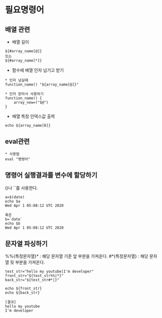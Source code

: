 # 필요명령어
## 배열 관련
* 배열 길이
```
${#array_name[@]}
또는
${#array_name[*]}
```
* 함수에 배열 인자 넘기고 받기
```
* 인자 넘길때
function_name() "${array_name[@]}"

* 인자 받아서 사용하기
function_name() {
	array_new=("$@")
}
```
* 배열 특정 인덱스값 출력
```
echo ${array_name[0]}
```


## eval관련
```
* 사용법
eval "명령어"
```

## 명령어 실행결과를 변수에 할당하기
()나 ``를 사용한다.
```
a=$(date)
echo $a
Wed Apr 1 05:08:12 UTC 2020

혹은
b=`date`
echo $b
Wed Apr 1 05:08:12 UTC 2020
```

## 문자열 파싱하기
%%{특정문자열}* : 해당 문자열 기준 앞 부분을 가져온다.
#*{특정문자열} : 해당 문자열 뒷 부분을 가져온다.
```
test_str="hello my youtube|I'm developer"
front_str="${test_str%%|*}"
back_str="${test_str#*|}"

echo ${front_str}
echo ${back_str}

[결과]
hello my youtube
I'm developer
```
